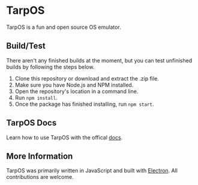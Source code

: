 # TarpOS
TarpOS is a fun and open source OS emulator. 

## Build/Test
There aren't any finished builds at the moment, but you can test unfinished builds by following the steps below.
1. Clone this repository or download and extract the .zip file.
2. Make sure you have Node.js and NPM installed.
3. Open the repository's location in a command line.
4. Run `npm install`.
5. Once the package has finished installing, run `npm start`.

## TarpOS Docs
Learn how to use TarpOS with the offical [docs](https://github.com/ozziehassel/TarpOS/blob/main/docs.md).

## More Information
TarpOS was primarily written in JavaScript and built with [Electron](https://github.com/electron/electron). All contributions are welcome.
